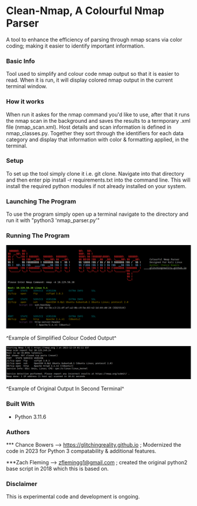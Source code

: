 # Clean-Nmap, A Colourful Nmap Parser
A tool to enhance the efficiency of parsing through nmap scans via color coding; making it easier to identify important information.


### Basic Info
Tool used to simplify and colour code nmap output so that it is easier to read. When it is run, it will display colored nmap output in the current terminal window.

### How it works
When run it askes for the nmap command you'd like to use, after that it runs the nmap scan in the background and saves the results to a termporary .xml file (nmap_scan.xml). Host details and scan information is defined in nmap_classes.py. Together they sort through the identifiers for each data category and display that information with color & formatting applied, in the terminal.

### Setup
To set up the tool simply clone it i.e. git clone. Navigate into that directory and then enter  pip install -r requirements.txt into the command line. This will install the required python modules if not already installed on your system.

### Launching The Program
To use the program simply open up a terminal navigate to the directory and run it with "python3 'nmap_parser.py'"

### Running The Program
![alt text](screenshots/1.png "Sample Output")

^Example of Simplified Colour Coded Output^

![alt text](screenshots/2.png "Sample Output")

^Example of Original Output In Second Terminal^

### Built With

* Python 3.11.6

### Authors

*** Chance Bowers --> https://glitchingreality.github.io ; Modernized the code in 2023 for Python 3 compatability & additional features.

***Zach Fleming --> zflemingg1@gmail.com ;  created the original python2 base script in 2018 which this is based on.

### Disclaimer
This is experimental code and development is ongoing. 
